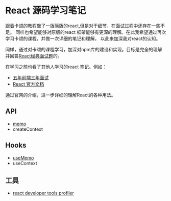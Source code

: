 # React 源码学习笔记
跟着卡颂的教程敲了一版简版的react,但是对于细节，在面试过程中还存在一些不足。
同样也希望能够对原版的react 框架能够有更深的理解。在此我希望通过再次学习卡颂的课程，并做一次详细的笔记和理解，
以此来加深我对react的认知。

同样，通过对卡颂的课程学习，加深对npm库的建设和实现。目标是完全的理解并回答[React经典面试题](https://fe.azhubaby.com/React/)的。

在学习之前也看了其他人学习的react 笔记。例如：
- [五年前端三年面试](https://fe.azhubaby.com/)
- [React 官方文档](https://react.dev/reference/react)

通过官网的介绍，进一步详细的理解React的各种用法。

## API
- [memo](../../React/proj/Chapter-6/README.MD)
- createContext
## Hooks
- [useMemo](../../React/proj/Chapter-7/README.MD)
- useContext

## 工具
- [react developer tools profiler](https://legacy.reactjs.org/blog/2018/09/10/introducing-the-react-profiler.html)
